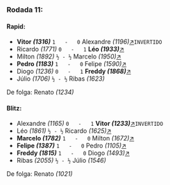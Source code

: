 ### Rodada 11:

#### Rapid:

* **Vitor *(1316)*** `1   -   0` Alexandre *(1196)*[↗](https://www.lichess.org/uzz6TLeb)`INVERTIDO`
* Ricardo *(1771)* `0   -   1` **Léo *(1933)***[↗](https://www.lichess.org/2WDMqx8f)
* Milton *(1892)* `½ - ½` Marcelo *(1950)*[↗](https://www.lichess.org/Hveq9NYu)
* **Pedro *(1183)*** `1   -   0` Felipe *(1590)*[↗](https://www.lichess.org/3tPc9vbg)
* Diogo *(1236)* `0   -   1` **Freddy *(1868)***[↗](https://www.lichess.org/bzs5OTvF)
* Júlio *(1706)* `½ - ½` Ribas *(1623)*

De folga: Renato *(1234)*

#### Blitz:

* Alexandre *(1165)* `0   -   1` **Vitor *(1233)***[↗](https://www.lichess.org/HrAy00oE)`INVERTIDO`
* Léo *(1861)* `½ - ½` Ricardo *(1625)*[↗](https://www.lichess.org/8SZrGgrw)
* **Marcelo *(1782)*** `1   -   0` Milton *(1672)*[↗](https://www.lichess.org/ddfdNyXJ)
* **Felipe *(1387)*** `1   -   0` Pedro *(1105)*[↗](https://www.lichess.org/XgzeSbk8)
* **Freddy *(1815)*** `1   -   0` Diogo *(1493)*[↗](https://www.lichess.org/xVTfL6Vs)
* Ribas *(2055)* `½ - ½` Júlio *(1546)*

De folga: Renato *(1021)*

